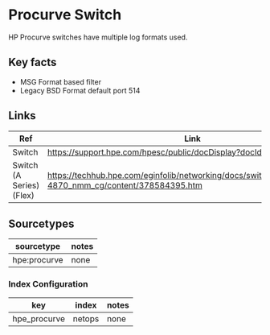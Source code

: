 # Procurve Switch

HP Procurve switches have multiple log formats used.

## Key facts

* MSG Format based filter
* Legacy BSD Format default port 514

## Links

| Ref            | Link                                                                                                    |
|----------------|---------------------------------------------------------------------------------------------------------|
| Switch         | <https://support.hpe.com/hpesc/public/docDisplay?docId=a00091844en_us> |
| Switch (A Series) (Flex) | <https://techhub.hpe.com/eginfolib/networking/docs/switches/12500/5998-4870_nmm_cg/content/378584395.htm> |

## Sourcetypes

| sourcetype     | notes                                                                                                   |
|----------------|---------------------------------------------------------------------------------------------------------|
| hpe:procurve | none |

### Index Configuration

| key            | index      | notes          |
|----------------|------------|----------------|
| hpe_procurve     | netops          | none          |

